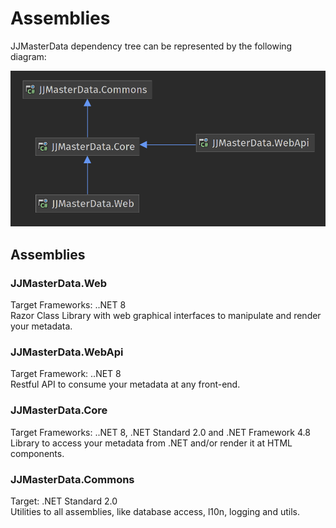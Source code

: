 # Assemblies

JJMasterData dependency tree can be represented by the following diagram:

![Dependencies](../../media/JJMasterDataDependencies.png)

## Assemblies

### JJMasterData.Web 
Target Frameworks: ..NET 8
</br>
Razor Class Library with web graphical interfaces to manipulate and render your metadata.

### JJMasterData.WebApi
Target Framework: ..NET 8
</br>
Restful API to consume your metadata at any front-end.

### JJMasterData.Core
Target Frameworks: ..NET 8, .NET Standard 2.0 and .NET Framework 4.8
</br>
Library to access your metadata from .NET and/or render it at HTML components.

### JJMasterData.Commons
Target: .NET Standard 2.0
</br>
Utilities to all assemblies, like database access, l10n, logging and utils.